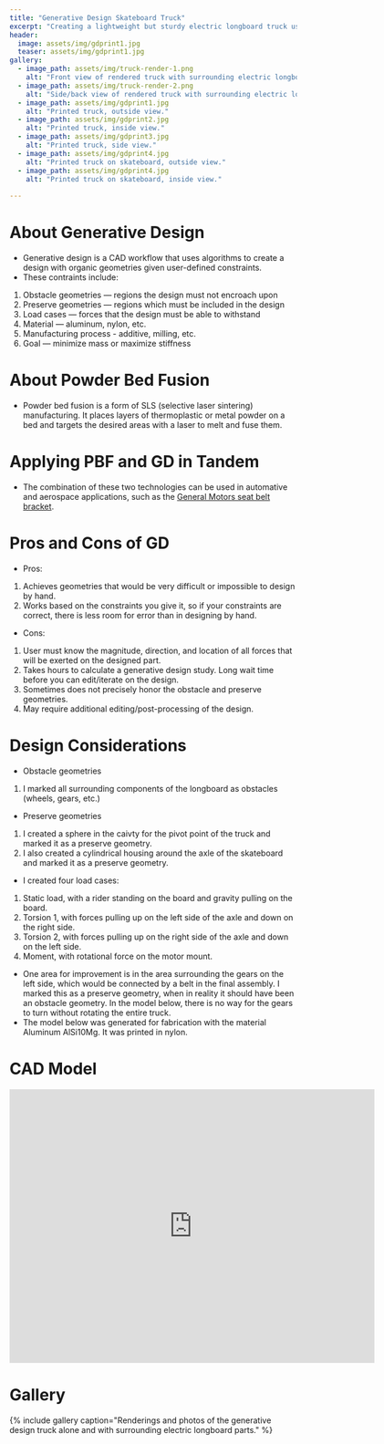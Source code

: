 ```yaml
---
title: "Generative Design Skateboard Truck"
excerpt: "Creating a lightweight but sturdy electric longboard truck using Fusion 360's generative design workflow."
header:
  image: assets/img/gdprint1.jpg
  teaser: assets/img/gdprint1.jpg
gallery:
  - image_path: assets/img/truck-render-1.png
    alt: "Front view of rendered truck with surrounding electric longboard parts."
  - image_path: assets/img/truck-render-2.png
    alt: "Side/back view of rendered truck with surrounding electric longboard parts."
  - image_path: assets/img/gdprint1.jpg
    alt: "Printed truck, outside view."
  - image_path: assets/img/gdprint2.jpg
    alt: "Printed truck, inside view."
  - image_path: assets/img/gdprint3.jpg
    alt: "Printed truck, side view."
  - image_path: assets/img/gdprint4.jpg
    alt: "Printed truck on skateboard, outside view."
  - image_path: assets/img/gdprint4.jpg
    alt: "Printed truck on skateboard, inside view."
   
---
```


# About Generative Design
* Generative design is a CAD workflow that uses algorithms to create a design with organic geometries given user-defined constraints.
* These contraints include:
1. Obstacle geometries — regions the design must not encroach upon
2. Preserve geometries — regions which must be included in the design
3. Load cases — forces that the design must be able to withstand
4. Material — aluminum, nylon, etc. 
5. Manufacturing process - additive, milling, etc. 
6. Goal — minimize mass or maximize stiffness

# About Powder Bed Fusion
* Powder bed fusion is a form of SLS (selective laser sintering) manufacturing. It places layers of thermoplastic or metal powder on a bed and targets the desired areas with a laser to melt and fuse them.

# Applying PBF and GD in Tandem
* The combination of these two technologies can be used in automative and aerospace applications, such as the [General Motors seat belt bracket](https://kingsburyuk.com/what-are-the-applications-of-powder-bed-fusion/).

# Pros and Cons of GD
* Pros:
1. Achieves geometries that would be very difficult or impossible to design by hand.
2. Works based on the constraints you give it, so if your constraints are correct, there is less room for error than in designing by hand.
* Cons:
1. User must know the magnitude, direction, and location of all forces that will be exerted on the designed part.
2. Takes hours to calculate a generative design study. Long wait time before you can edit/iterate on the design.
3. Sometimes does not precisely honor the obstacle and preserve geometries.
4. May require additional editing/post-processing of the design.

# Design Considerations
* Obstacle geometries
1. I marked all surrounding components of the longboard as obstacles (wheels, gears, etc.)
* Preserve geometries
1. I created a sphere in the caivty for the pivot point of the truck and marked it as a preserve geometry.
2. I also created a cylindrical housing around the axle of the skateboard and marked it as a preserve geometry.
* I created four load cases:
1. Static load, with a rider standing on the board and gravity pulling on the board.
2. Torsion 1, with forces pulling up on the left side of the axle and down on the right side.
3. Torsion 2, with forces pulling up on the right side of the axle and down on the left side.
4. Moment, with rotational force on the motor mount.
* One area for improvement is in the area surrounding the gears on the left side, which would be connected by a belt in the final assembly. I marked this as a preserve geometry, when in reality it should have been an obstacle geometry. In the model below, there is no way for the gears to turn without rotating the entire truck.
* The model below was generated for fabrication with the material Aluminum AlSi10Mg. It was printed in nylon.

# CAD Model
<iframe src="https://vanderbilt643.autodesk360.com/shares/public/SH512d4QTec90decfa6ee223e11f01ab81fb?mode=embed" width="640" height="480" allowfullscreen="true" webkitallowfullscreen="true" mozallowfullscreen="true"  frameborder="0"></iframe>

# Gallery
{% include gallery caption="Renderings and photos of the generative design truck alone and with surrounding electric longboard parts." %}

